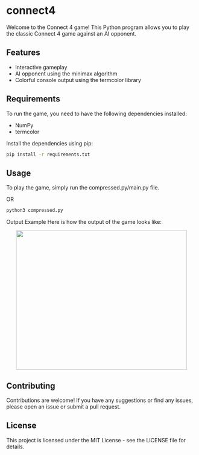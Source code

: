 # connect4
Welcome to the Connect 4 game! This Python program allows you to play the classic Connect 4 game against an AI opponent.

## Features
- Interactive gameplay
- AI opponent using the minimax algorithm
- Colorful console output using the termcolor library

## Requirements
To run the game, you need to have the following dependencies installed:
- NumPy
- termcolor

Install the dependencies using pip:

```bash
pip install -r requirements.txt
```

## Usage
To play the game, simply run the compressed.py/main.py file.

OR

```bash
python3 compressed.py
```

Output Example
Here is how the output of the game looks like:

<p align="center">
  <img src="https://media.discordapp.net/attachments/1158938715029241856/1210410752486416445/e278c1b1-e9c9-4e21-9db5-0905b68d47cd.png?ex=65ea75db&is=65d800db&hm=9fa73346a8cc151b835b0ebcf0010402e919a5606e1beea19b39e0af8c8b329d&=&format=webp&quality=lossless&width=578&height=473" width="453" height="370">
</p>

## Contributing
Contributions are welcome! If you have any suggestions or find any issues, please open an issue or submit a pull request.

## License
This project is licensed under the MIT License - see the LICENSE file for details.
